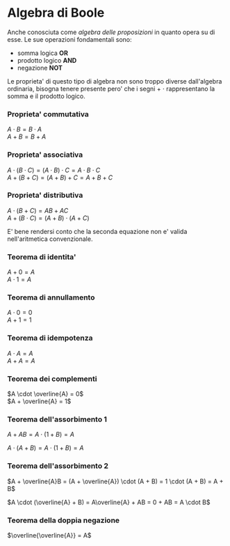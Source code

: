 # Algebra di Boole  

Anche conosciuta come *algebra delle proposizioni* in quanto opera su di esse. Le sue operazioni fondamentali sono:  

* somma logica **OR**
* prodotto logico **AND**
* negazione **NOT**

Le proprieta' di questo tipo di algebra non sono troppo diverse dall'algebra ordinaria, bisogna tenere presente pero' che i segni $+\ \cdot$ rappresentano la somma e il prodotto logico.  

### Proprieta' commutativa  

$A \cdot B = B \cdot A$  
$A + B = B + A$  

### Proprieta' associativa  

$A \cdot (B \cdot C) = (A \cdot B) \cdot C = A \cdot B \cdot C$  
$A + (B + C) = (A + B) + C = A + B + C$  

### Proprieta' distributiva  

$A \cdot (B + C) = AB + AC$  
$A + (B \cdot C) = (A + B) \cdot (A + C)$  

E' bene rendersi conto che la seconda equazione non e' valida nell'aritmetica convenzionale.  

### Teorema di identita'  

$A + 0 = A$  
$A \cdot 1 = A$  

### Teorema di annullamento  

$A \cdot 0 = 0$  
$A + 1 = 1$  

### Teorema di idempotenza  

$A \cdot A = A$  
$A + A = A$  

### Teorema dei complementi  

$A \cdot \overline{A} = 0$  
$A + \overline{A} = 1$  

### Teorema dell'assorbimento 1  

$A + AB = A \cdot (1 + B) = A$  

$A \cdot (A + B) = A \cdot (1 + B) = A$  

### Teorema dell'assorbimento 2  

$A + \overline{A}B = (A + \overline{A}) \cdot (A + B) = 1 \cdot (A + B) = A + B$  

$A \cdot (\overline{A} + B) = A\overline{A} + AB = 0 + AB = A \cdot B$  

### Teorema della doppia negazione  

$\overline{\overline{A}} = A$  
